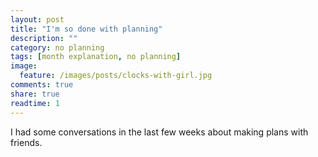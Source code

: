 ```yaml
---
layout: post
title: "I'm so done with planning"
description: ""
category: no planning
tags: [month explanation, no planning]
image:
  feature: /images/posts/clocks-with-girl.jpg
comments: true
share: true
readtime: 1
---
```


I had some conversations in the last few weeks about making plans with friends.
